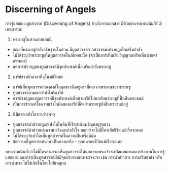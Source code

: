 # Discerning of Angels
การรู้แยกแยะทูตสวรรค์ (Discerning of Angels) อ้างอิงจากเอกสาร มีตัวอย่างจากพระคัมภีร์ 3 เหตุการณ์:

1. พระเยซูในสวนเกทเสมนี
- ขณะที่พระเยซูกำลังอธิษฐานในสวน มีทูตสวรรค์จากสวรรค์มาปรากฏเพื่อเสริมกำลัง
- ไม่ได้ระบุว่าพระเยซูเห็นทูตสวรรค์ในลักษณะใด (จะเป็นการเห็นฝ่ายวิญญาณหรือเห็นด้วยตาธรรมดา)
- แต่การปรากฏของทูตสวรรค์มีจุดประสงค์เพื่อเสริมกำลังพระเยซู

2. มารีย์ชาวมักดาลาที่อุโมงค์ฝังศพ
- มารีย์เห็นทูตสวรรค์สององค์ในชุดขาวนั่งอยู่ตรงที่เคยวางพระศพของพระเยซู 
- ทูตสวรรค์ถามเธอว่าทำไมร้องไห้
- การปรากฏของทูตสวรรค์มีจุดประสงค์เพื่อนำมารีย์ไปพบกับพระเยซูที่ฟื้นคืนพระชนม์
- เป็นการช่วยแก้ไขความเข้าใจผิดของมารีย์ที่คิดว่าพระเยซูยังสิ้นพระชนม์อยู่

3. นิมิตของเปาโลระหว่างพายุ
- ทูตสวรรค์มาปรากฏแก่เปาโลในคืนที่เรือกำลังเผชิญพายุรุนแรง
- ทูตสวรรค์นำข่าวแห่งความหวังและกำลังใจ บอกว่าจะไม่มีใครเสียชีวิต แม้เรือจะแตก
- ไม่ได้ระบุว่าเปาโลเห็นทูตสวรรค์ในความฝันหรือนิมิต
- ข้อความที่ทูตสวรรค์นำมาเป็นความจริง - ทุกคนรอดชีวิตแม้เรือจะแตก

บทความเน้นย้ำว่าไม่มีใครสามารถเห็นทูตสวรรค์ได้นอกจากพระเจ้าจะเปิดเผยผ่านของประทานในการรู้แยกแยะ และการเห็นทูตสวรรค์มักมีจุดประสงค์เฉพาะเจาะจง เช่น การนำข่าวสาร การเสริมกำลัง หรือการนำทาง ไม่ใช่เกิดขึ้นโดยไม่มีเหตุผล